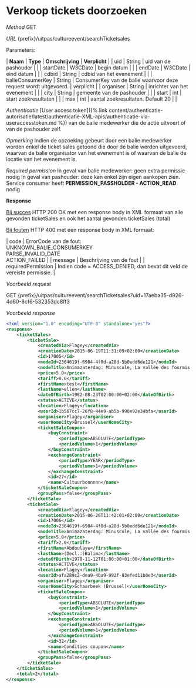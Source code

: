 ---
---

# Verkoop tickets doorzoeken

_Method_
GET

_URL_
{prefix}/uitpas/cultureevent/searchTicketsales

Parameters:

| **Naam** | **Type** | **Omschrijving** | **Verplicht** |
| uid | String | uid van de pashouder |  |
| startDate | W3CDate | begin datum |  |
| endDate | W3CDate | eind datum |  |
| cdbid | String | cdbid van het evenement |  |
| balieConsumerKey | String | ConsumerKey van de balie waarvoor deze request wordt uitgevoerd. | verplicht |
| organiser | String | inrichter van het evenement |  |
| city | String | gemeente van de pashouder |  |
| start | int | start zoekresultaten |  |
| max | int | aantal zoekresultaten. Default 20 |  |

_Authenticatie_
[User access token]({% link content/authenticatie-autorisatie/latest/authenticatie-XML-apis/authenticatie-via-useraccesstoken.md %}) van de balie medewerker die de actie uitvoert of van de pashouder zelf.

_Opmerking_
Indien de opzoeking gebeurt door een balie medewerker worden enkel de ticket sales getoond die door de balie werden uitgevoerd, waarvan de balie organisator van het evenement is of waarvan de balie de locatie van het evenement is.

_Required permission_
In geval van balie medewerker: geen extra permissie nodig
In geval van pashouder: deze kan enkel zijn eigen aankopen zien. Service consumer heeft **PERMISSION_PASSHOLDER - ACTION_READ** nodig

**Response**

<u>Bij succes</u>
HTTP 200 OK met een response body in XML formaat van alle gevonden ticketSales en ook het aantal gevonden ticketSales (total)

<u>Bij fouten</u>
HTTP 400 met een response body in XML formaat:

| code | ErrorCode van de fout:<br>UNKNOWN_BALIE_CONSUMERKEY<br>PARSE_INVALID_DATE<br>ACTION_FAILED |
| message | Beschrijving van de fout |
| requiredPermission | Indien code = ACCESS_DENIED, dan bevat dit veld de vereiste permissie. |

_Voorbeeld request_

GET {prefix}/uitpas/cultureevent/searchTicketsales?uid=17aeba35-d926-4d60-8cf6-532353dc8ff3

_Voorbeeld response_


~~~xml
<?xml version="1.0" encoding="UTF-8" standalone="yes"?>
<response>
    <ticketSales>
        <ticketSale>
            <createdVia>Flagey</createdVia>
            <creationDate>2015-06-19T11:31:09+02:00</creationDate>
            <id>17005</id>
            <nodeId>2364619f-6984-4f0d-a28d-5b0edd6de121</nodeId>
            <nodeTitle>Animazaterdag: Minuscule, La vallée des fourmis perdues</nodeTitle>
            <price>5.0</price>
            <tariff>0.0</tariff>
            <firstName>test</firstName>
            <lastName>ellen</lastName>
            <dateOfBirth>1982-08-23T02:00:00+02:00</dateOfBirth>
            <status>ACTIVE</status>
            <location>Flagey</location>
            <userId>1b567cc7-26f8-44e9-ab5b-990e92e34bfa</userId>
            <organiser>Flagey</organiser>
            <userHomeCity>Brussel</userHomeCity>
            <ticketSaleCoupon>
                <buyConstraint>
                    <periodType>ABSOLUTE</periodType>
                    <periodVolume>1</periodVolume>
                </buyConstraint>
                <exchangeConstraint>
                    <periodType>YEAR</periodType>
                    <periodVolume>1</periodVolume>
                </exchangeConstraint>
                <id>27</id>
                <name>Cultuurbonnnnn</name>
            </ticketSaleCoupon>
            <groupPass>false</groupPass>
        </ticketSale>
        <ticketSale>
            <createdVia>Flagey</createdVia>
            <creationDate>2015-06-26T11:42:01+02:00</creationDate>
            <id>17006</id>
            <nodeId>2364619f-6984-4f0d-a28d-5b0edd6de121</nodeId>
            <nodeTitle>Animazaterdag: Minuscule, La vallée des fourmis perdues</nodeTitle>
            <price>5.0</price>
            <tariff>2.0</tariff>
            <firstName>Abdoulaye</firstName>
            <lastName>(Decl.:)Balima</lastName>
            <dateOfBirth>1978-11-12T01:00:00+01:00</dateOfBirth>
            <status>ACTIVE</status>
            <location>Flagey</location>
            <userId>afa289c2-dea9-4ba9-992f-83efed11b0e3</userId>
            <organiser>Flagey</organiser>
            <userHomeCity>Schaarbeek (Brussel)</userHomeCity>
            <ticketSaleCoupon>
                <buyConstraint>
                    <periodType>ABSOLUTE</periodType>
                    <periodVolume>1</periodVolume>
                </buyConstraint>
                <exchangeConstraint>
                    <periodType>ABSOLUTE</periodType>
                    <periodVolume>1</periodVolume>
                </exchangeConstraint>
                <id>32</id>
                <name>Condities coupon</name>
            </ticketSaleCoupon>
            <groupPass>false</groupPass>
        </ticketSale>
    </ticketSales>
    <total>2</total>
</response>
~~~
